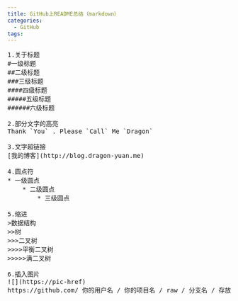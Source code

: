 ```yaml
---
title: GitHub上README总结（markdown）
categories:
  - GitHub
tags:
---
```

<pre>
1.关于标题
#一级标题
##二级标题
###三级标题
####四级标题
#####五级标题
######六级标题

2.部分文字的高亮
Thank `You` . Please `Call` Me `Dragon`

3.文字超链接
[我的博客](http://blog.dragon-yuan.me)

4.圆点符
* 一级圆点
    * 二级圆点
        * 三级圆点

5.缩进
>数据结构
>>树
>>>二叉树
>>>>平衡二叉树
>>>>>满二叉树

6.插入图片
![](https://pic-href)
https://github.com/ 你的用户名 / 你的项目名 / raw / 分支名 / 存放图片的文件夹 / 该文件夹下的图片
</pre>
